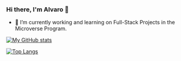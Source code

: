 ### Hi there, I'm Alvaro 👋

<!--
**alvaroiporre/alvaroiporre** is a ✨ _special_ ✨ repository because its `README.md` (this file) appears on your GitHub profile.

Here are some ideas to get you started:

- 🔭 I’m currently working on ...
- 🌱 I’m currently learning ...
- 👯 I’m looking to collaborate on ...
- 🤔 I’m looking for help with ...
- 💬 Ask me about ...
- 📫 How to reach me: ...
- 😄 Pronouns: ...
- ⚡ Fun fact: ...
-->
- 🔭 I’m currently working and learning on Full-Stack Projects in the Microverse Program.

[![My GitHub stats](https://github-readme-stats.vercel.app/api?username=alvaroiporre&show_icons=true&theme=default)](https://github.com/alvaroiporre/github-readme-stats)

[![Top Langs](https://github-readme-stats.vercel.app/api/top-langs/?username=alvaroiporre&layout=donut&langs_count=8&hide=CMake)](https://github.com/alvaroiporre/github-readme-stats)

